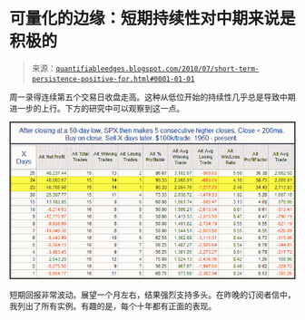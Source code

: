 <!--yml

类别：未分类

日期：2024-05-18 12:57:13

-->

# 可量化的边缘：短期持续性对中期来说是积极的

> 来源：[`quantifiableedges.blogspot.com/2010/07/short-term-persistence-positive-for.html#0001-01-01`](http://quantifiableedges.blogspot.com/2010/07/short-term-persistence-positive-for.html#0001-01-01)

周一录得连续第五个交易日收盘走高。这种从低位开始的持续性几乎总是导致中期进一步的上行。下方的研究中可以观察到这一点。

![](img/9b35e4ba92cc95dc85ac8ff9dbc0caea.png)

短期回报非常波动。展望一个月左右，结果强烈支持多头。在昨晚的订阅者信中，我列出了所有实例。有趣的是，每个十年都有正面的表现。
